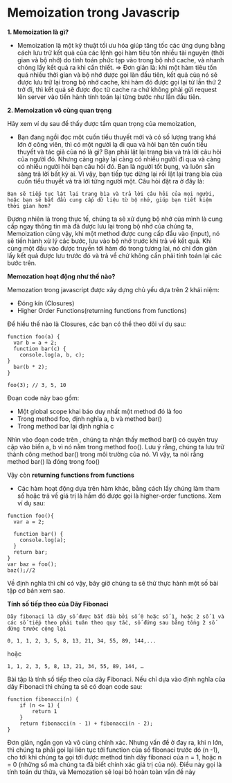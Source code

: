 # Memoization trong Javascrip

**1. Memoization là gì?**
- Memoization là một kỹ thuật tối ưu hóa giúp tăng tốc các ứng dụng bằng cách lưu trữ kết quả của các lệnh gọi hàm tiêu tốn nhiều tài nguyên (thời gian và bộ nhớ) do tính toán phức tạp vào trong bộ nhớ cache, và nhanh chóng lấy kết quả ra khi cần thiết.
=> Đơn giản là: khi một hàm tiêu tốn quá nhiều thời gian và bộ nhớ được gọi làn đầu tiên, kết quả của nó sẽ được lưu trữ lại trong bộ nhớ cache, khi hàm đó được gọi lại từ lần thứ 2 trở đi, thì kết quả sẽ được đọc từ cache ra chứ không phải gửi request lên server vào tiến hành tính toán lại từng bước như lần đầu tiên.

**2. Memoization vô cùng quan trọng**

Hãy xem ví dụ sau để thấy được tầm quan trọng của memoization, 

- Bạn đang ngồi đọc một cuốn tiểu thuyết mới và có số lượng trang khá lớn ở công viên, thì có một người lạ đi qua và hỏi bạn tên cuốn tiểu thuyết và tác giả của nó là gì? Bạn phải lật lại trang bìa và trả lời câu hỏi của người đó. Nhưng càng ngày lại càng có nhiều người đi qua và càng có nhiều người hỏi bạn câu hỏi đó. Bạn là người tốt bụng, và luôn sẵn sàng trả lời bất kỳ ai. Vì vậy, bạn tiếp tục dừng lại rồi lật lại trang bìa của cuốn tiểu thuyết và trả lời từng người một. Câu hỏi đặt ra ở đây là:

```
Bạn sẽ tiếp tục lật lại trang bìa và trả lời câu hỏi của mọi người, hoặc bạn sẽ bắt đầu cung cấp dữ liệu từ bộ nhớ, giúp bạn tiết kiệm thời gian hơn?
```
Đương nhiên là trong thực tế, chúng ta sẽ xử dụng bộ nhớ của mình là cung cấp ngay thông tin mà đã được lưu lại trong bộ nhớ của chúng ta, Memoization cũng vậy, khi một method được cung cấp đầu vào (input), nó sẽ tiến hành xử lý các bước, lưu vào bộ nhớ trước khi trả về kết quả. Khi cùng một đầu vào được truyền tới hàm đó trong tương lai, nó chỉ đơn giản lấy kết quả được lưu trước đó và trả về chứ không cần phải tính toán lại các bước trên.

**Memozation hoạt động như thế nào?**

Memozation trong javascript được xây dựng chủ yếu dựa trên 2 khái niệm:

- Đóng kín (Closures)
- Higher Order Functions(returning functions from functions)

 Để hiểu thế nào là Closures, các bạn có thể theo dõi ví dụ sau:

```
function foo(a) {
  var b = a + 2;
  function bar(c) {
    console.log(a, b, c);
}
  bar(b * 2);
}

foo(3); // 3, 5, 10
```
Đoạn code này bao gồm: 

- Một global scope khai báo duy nhất một method đó là foo
- Trong method foo, định nghĩa a, b và method bar()
- Trong method bar lại định nghĩa c

Nhìn vào đoạn code trên , chúng ta nhận thấy method bar() có quyên truy cập vào biến a, b vì nó nằm trong method foo(). Lưu ý rằng, chúng ta lưu trữ thành công method bar() trong môi trường của nó. Vì vậy, ta nói rằng method bar() là đóng trong foo()

Vậy còn **returning functions from functions**

- Các hàm hoạt động dựa trên hàm khác, bằng cách lấy chúng làm tham số hoặc trả về giá trị là hầm đó được gọi là higher-order functions. Xem ví dụ sau:

```
function foo(){
  var a = 2;

  function bar() {
    console.log(a);
  }
  return bar;
}
var baz = foo();
baz();//2
```
Về định nghĩa thì chỉ có vậy, bây giờ chúng ta sẽ thử thực hành một số bài tập cơ bản xem sao.

**Tính số tiếp theo của Dãy Fibonaci**

```
Dãy fibonaci là dãy số được bắt đầu bởi số 0 hoặc số 1, hoặc 2 số 1 và các số tiếp theo phải tuân theo quy tắc, số đứng sau bằng tổng 2 số đứng trước cộng lại
```

```
0, 1, 1, 2, 3, 5, 8, 13, 21, 34, 55, 89, 144,...
```
hoặc

```
1, 1, 2, 3, 5, 8, 13, 21, 34, 55, 89, 144, …
```
Bài tập là tính số tiếp theo của dãy Fibonaci. Nếu chỉ dựa vào định nghĩa của dãy Fibonaci thì chúng ta sẽ có đoạn code sau:

```
function fibonacci(n) {
    if (n <= 1) {
        return 1
    }
    return fibonacci(n - 1) + fibonacci(n - 2);
}
```

Đơn giản, ngắn gọn và vô cùng chính xác. Nhưng vấn đề ở đay ra, khi n lớn, thì chúng ta phải gọi lại liên tục tới function của số fibonaci trước đó (n -1), cho tới khi chúng ta gọi tới được method tính dãy fibonaci của n = 1, hoặc n = 0 (những số mà chúng ta đã biết chính xác giá trị của nó). Điều này gọi là tính toán dư thừa, và Memozation sẽ loại bỏ hoàn toàn vấn đề này

